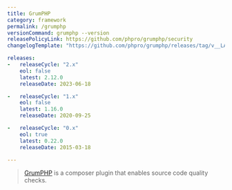 ```yaml
---
title: GrumPHP
category: framework
permalink: /grumphp
versionCommand: grumphp --version
releasePolicyLink: https://github.com/phpro/grumphp/security
changelogTemplate: "https://github.com/phpro/grumphp/releases/tag/v__LATEST__"

releases:
-   releaseCycle: "2.x"
    eol: false
    latest: 2.12.0
    releaseDate: 2023-06-18

-   releaseCycle: "1.x"
    eol: false
    latest: 1.16.0
    releaseDate: 2020-09-25

-   releaseCycle: "0.x"
    eol: true
    latest: 0.22.0
    releaseDate: 2015-03-18

---
```


> [GrumPHP](https://github.com/phpro/grumphp) is a composer plugin that enables source code quality checks.
